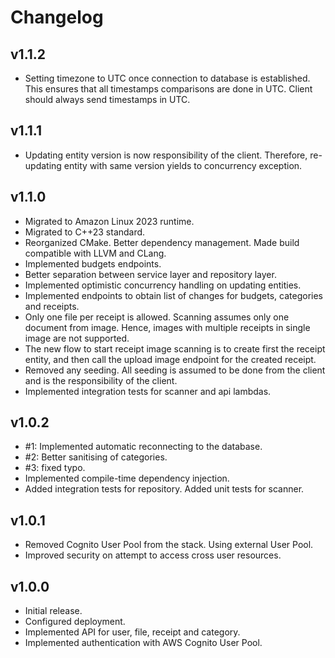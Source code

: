 # Changelog

## v1.1.2
- Setting timezone to UTC once connection to database is established. This ensures that all timestamps comparisons are done in UTC. Client should always send timestamps in UTC.

## v1.1.1
- Updating entity version is now responsibility of the client. Therefore, re-updating entity with same version yields to concurrency exception. 

## v1.1.0
- Migrated to Amazon Linux 2023 runtime.
- Migrated to C++23 standard.
- Reorganized CMake. Better dependency management. Made build compatible with LLVM and CLang.
- Implemented budgets endpoints.
- Better separation between service layer and repository layer.
- Implemented optimistic concurrency handling on updating entities.
- Implemented endpoints to obtain list of changes for budgets, categories and receipts.
- Only one file per receipt is allowed. Scanning assumes only one document from image. Hence, images with multiple receipts in single image are not supported.
- The new flow to start receipt image scanning is to create first the receipt entity, and then call the upload image endpoint for the created receipt.
- Removed any seeding. All seeding is assumed to be done from the client and is the responsibility of the client.
- Implemented integration tests for scanner and api lambdas.

## v1.0.2
- #1: Implemented automatic reconnecting to the database.
- #2: Better sanitising of categories.
- #3: fixed typo.
- Implemented compile-time dependency injection.
- Added integration tests for repository. Added unit tests for scanner.

## v1.0.1
- Removed Cognito User Pool from the stack. Using external User Pool.
- Improved security on attempt to access cross user resources.

## v1.0.0
- Initial release.
- Configured deployment.
- Implemented API for user, file, receipt and category.
- Implemented authentication with AWS Cognito User Pool.